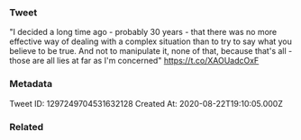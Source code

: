 ### Tweet
"I decided a long time ago - probably 30 years - that there was no more effective way of dealing with a complex situation than to try to say what you believe to be true. And not to manipulate it, none of that, because that's all - those are all lies at far as I'm concerned" https://t.co/XAOUadcOxF

### Metadata
Tweet ID: 1297249704531632128
Created At: 2020-08-22T19:10:05.000Z

### Related

